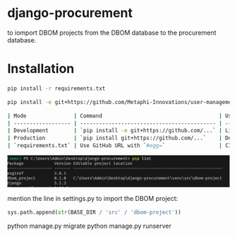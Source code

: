 # django-procurement

to iomport DBOM projects from the DBOM database to the procurement database.
# Installation

```bash
pip install -r requirements.txt
```

```bash 
pip install -e git+https://github.com/Metaphi-Innovations/user-management-and-master-app-backend.git#egg=dbom_project
```

```bash
| Mode               | Command                                     | Use case          |
| ------------------ | ------------------------------------------- | ----------------- |
| Development        | `pip install -e git+https://github.com/...` | Live changes      |
| Production         | `pip install git+https://github.com/...`    | Deployment builds |
| `requirements.txt` | Use GitHub URL with `#egg=`                 | CI/CD compatible  |
```

![alt text](image.png)

mention the line in settings.py to import the DBOM project:

```python
sys.path.append(str(BASE_DIR / 'src' / 'dbom-project'))
```

python manage.py migrate
python manage.py runserver